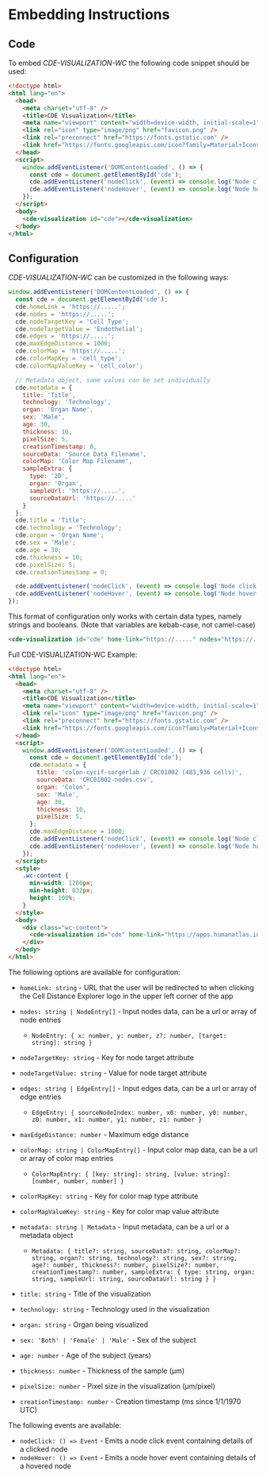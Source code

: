 # Embedding Instructions

## Code

To embed _CDE-VISUALIZATION-WC_ the following code snippet should be used:

```html
<!doctype html>
<html lang="en">
  <head>
    <meta charset="utf-8" />
    <title>CDE Visualization</title>
    <meta name="viewport" content="width=device-width, initial-scale=1" />
    <link rel="icon" type="image/png" href="favicon.png" />
    <link rel="preconnect" href="https://fonts.gstatic.com" />
    <link href="https://fonts.googleapis.com/icon?family=Material+Icons" rel="stylesheet" />
  </head>
  <script>
    window.addEventListener('DOMContentLoaded', () => {
      const cde = document.getElementById('cde');
      cde.addEventListener('nodeClick', (event) => console.log('Node click on ', event.detail));
      cde.addEventListener('nodeHover', (event) => console.log('Node hover on ', event?.detail));
    });
  </script>
  <body>
    <cde-visualization id="cde"></cde-visualization>
  </body>
</html>
```

## Configuration

_CDE-VISUALIZATION-WC_ can be customized in the following ways:

```js
window.addEventListener('DOMContentLoaded', () => {
  const cde = document.getElementById('cde');
  cde.homeLink = 'https://.....';
  cde.nodes = 'https://.....';
  cde.nodeTargetKey = 'Cell Type';
  cde.nodeTargetValue = 'Endothelial';
  cde.edges = 'https://.....';
  cde.maxEdgeDistance = 1000;
  cde.colorMap = 'https://.....';
  cde.colorMapKey = 'cell_type';
  cde.colorMapValueKey = 'cell_color';

  // Metadata object, some values can be set individually
  cde.metadata = {
    title: 'Title',
    technology: 'Technology',
    organ: 'Organ Name',
    sex: 'Male',
    age: 30,
    thickness: 10,
    pixelSize: 5,
    creationTimestamp: 0,
    sourceData: 'Source Data Filename',
    colorMap: 'Color Map Filename',
    sampleExtra: {
      type: '2D',
      organ: 'Organ',
      sampleUrl: 'https://.....',
      sourceDataUrl: 'https://.....'
    }
  };
  cde.title = 'Title';
  cde.technology = 'Technology';
  cde.organ = 'Organ Name';
  cde.sex = 'Male';
  cde.age = 30;
  cde.thickness = 10;
  cde.pixelSize: 5;
  cde.creationTimestamp = 0;

  cde.addEventListener('nodeClick', (event) => console.log('Node click on ', event.detail));
  cde.addEventListener('nodeHover', (event) => console.log('Node hover on ', event?.detail));
});
```

This format of configuration only works with certain data types, namely strings and booleans.
(Note that variables are kebab-case, not camel-case)

```html
<cde-visualization id="cde" home-link="https://....." nodes="https://....." node-target-key="Cell Type" node-target-value="Endothelial" edges="https://....." color-map="https://....." color-map-key="cell_type" color-map-value-key="cell_color" title="Title" technology="Technology" organ="Organ Name" sex="Male"> </cde-visualization>
```

Full CDE-VISUALIZATION-WC Example:

```html
<!doctype html>
<html lang="en">
  <head>
    <meta charset="utf-8" />
    <title>CDE Visualization</title>
    <meta name="viewport" content="width=device-width, initial-scale=1" />
    <link rel="icon" type="image/png" href="favicon.png" />
    <link rel="preconnect" href="https://fonts.gstatic.com" />
    <link href="https://fonts.googleapis.com/icon?family=Material+Icons" rel="stylesheet" />
  </head>
  <script>
    window.addEventListener('DOMContentLoaded', () => {
      const cde = document.getElementById('cde');
      cde.metadata = {
        title: 'colon-cycif-sorgerlab / CRC01002 (483,936 cells)',
        sourceData: 'CRC01002-nodes.csv',
        organ: 'Colon',
        sex: 'Male',
        age: 30,
        thickness: 10,
        pixelSize: 5,
      };
      cde.maxEdgeDistance = 1000;
      cde.addEventListener('nodeClick', (event) => console.log('Node click on ', event.detail));
      cde.addEventListener('nodeHover', (event) => console.log('Node hover on ', event?.detail));
    });
  </script>
  <style>
    .wc-content {
      min-width: 1280px;
      min-height: 832px;
      height: 100%;
    }
  </style>
  <body>
    <div class="wc-content">
      <cde-visualization id="cde" home-link="https://apps.humanatlas.io/cde/" nodes="https://cdn.humanatlas.io/image-store/vccf-data-cell-nodes/published/colon-cycif-sorgerlab/CRC01002-nodes.csv" node-target-key="Cell Type" node-target-value="Endothelial" edges="https://cdn.humanatlas.io/image-store/vccf-data-cell-nodes/published/colon-cycif-sorgerlab/CRC01002-edges.csv"> </cde-visualization>
    </div>
  </body>
</html>
```

The following options are available for configuration:

- `homeLink: string` - URL that the user will be redirected to when clicking the Cell Distance Explorer logo in the upper left corner of the app
- `nodes: string | NodeEntry[]` - Input nodes data, can be a url or array of node entries
  - `NodeEntry: { x: number, y: number, z?: number, [target: string]: string }`
- `nodeTargetKey: string` - Key for node target attribute
- `nodeTargetValue: string` - Value for node target attribute
- `edges: string | EdgeEntry[]` - Input edges data, can be a url or array of edge entries
  - `EdgeEntry: { sourceNodeIndex: number, x0: number, y0: number, z0: number, x1: number, y1: number, z1: number }`
- `maxEdgeDistance: number` - Maximum edge distance
- `colorMap: string | ColorMapEntry[]` - Input color map data, can be a url or array of color map entries
  - `ColorMapEntry: { [key: string]: string, [value: string]: [number, number, number] }`
- `colorMapKey: string` - Key for color map type attribute
- `colorMapValueKey: string` - Key for color map value attribute

- `metadata: string | Metadata` - Input metadata, can be a url or a metadata object
  - `Metadata: { title?: string, sourceData?: string, colorMap?: string, organ?: string, technology?: string, sex?: string, age?: number, thickness?: number, pixelSize?: number, creationTimestamp?: number, sampleExtra: { type: string, organ: string, sampleUrl: string, sourceDataUrl: string } }`
- `title: string` - Title of the visualization
- `technology: string` - Technology used in the visualization
- `organ: string` - Organ being visualized
- `sex: 'Both' | 'Female' | 'Male'` - Sex of the subject
- `age: number` - Age of the subject (years)
- `thickness: number` - Thickness of the sample (µm)
- `pixelSize: number` - Pixel size in the visualization (µm/pixel)
- `creationTimestamp: number` - Creation timestamp (ms since 1/1/1970 UTC)

The following events are available:

- `nodeClick: () => Event` - Emits a node click event containing details of a clicked node
- `nodeHover: () => Event` - Emits a node hover event containing details of a hovered node
